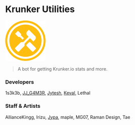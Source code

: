 # Krunker Utilities

![logo](_media/logo.png)

> A bot for getting Krunker.io stats and more.

### Developers
1s3k3b,
[JJ_G4M3R](https://github.com/JJ-G4M3R),
[Jytesh](https://github.com/Jytesh),
[Keval](https://github.com/TheUltimateKeval),
Lethal

### Staff & Artists
AllianceKingg,
Irizu,
[Jypa](https://twitter.com/definitelyjypa),
maple,
MG07,
Raman Design,
Tae
